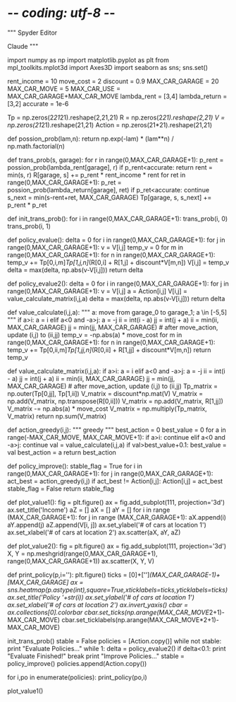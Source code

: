 # -*- coding: utf-8 -*-
"""
Spyder Editor

Claude
"""

import numpy as np
import matplotlib.pyplot as plt
from mpl_toolkits.mplot3d import Axes3D
import seaborn as sns; sns.set()

rent_income = 10
move_cost = 2
discount = 0.9
MAX_CAR_GARAGE = 20
MAX_CAR_MOVE = 5
MAX_CAR_USE = MAX_CAR_GARAGE+MAX_CAR_MOVE
lambda_rent = [3,4]
lambda_return = [3,2]
accurate = 1e-6

Tp = np.zeros(2*21*21).reshape(2,21,21)
R = np.zeros(2*21).reshape(2,21)
V = np.zeros(21*21).reshape(21,21)
Action = np.zeros(21*21).reshape(21,21)

def possion_prob(lam,n):
    return np.exp(-lam) * (lam**n) / np.math.factorial(n)
    
def trans_prob(s, garage):
    for r in range(0,MAX_CAR_GARAGE+1):
        p_rent = possion_prob(lambda_rent[garage], r)
        if p_rent<accurate:
            return
        rent = min(s, r)
        R[garage, s] += p_rent * rent_income * rent
        for ret in range(0,MAX_CAR_GARAGE+1):
           p_ret = possion_prob(lambda_return[garage], ret)
           if p_ret<accurate:
               continue
           s_next = min(s-rent+ret, MAX_CAR_GARAGE)
           Tp[garage, s, s_next] += p_rent * p_ret

def init_trans_prob():
    for i in range(0,MAX_CAR_GARAGE+1):
        trans_prob(i, 0)
        trans_prob(i, 1)  
           
def policy_evalue():
    delta = 0
    for i in range(0,MAX_CAR_GARAGE+1):
        for j in range(0,MAX_CAR_GARAGE+1):
            v = V[i,j]
            temp_v = 0
            for m in range(0,MAX_CAR_GARAGE+1):
                for n in range(0,MAX_CAR_GARAGE+1):
                    temp_v += Tp[0,i,m]*Tp[1,j,n]*(R[0,i] + R[1,j] + discount*V[m,n])
            V[i,j] = temp_v
            delta = max(delta, np.abs(v-V[i,j]))
    return delta
    
def policy_evalue2():
    delta = 0
    for i in range(0,MAX_CAR_GARAGE+1):
        for j in range(0,MAX_CAR_GARAGE+1):
            v = V[i,j]
            a = Action[i,j]
            V[i,j] = value_calculate_matrix(i,j,a)
            delta = max(delta, np.abs(v-V[i,j]))
    return delta

def value_calculate(i,j,a):
    """
    a: move from garage_0 to garage_1; a \in [-5,5]
    """
    if a>i:
        a = i
    elif a<0 and -a>j:
        a = -j
    ii = int(i - a)
    jj = int(j + a)
    ii = min(ii, MAX_CAR_GARAGE)
    jj = min(jj, MAX_CAR_GARAGE) # after move_action, update (i,j) to (ii,jj)
    temp_v = -np.abs(a) * move_cost
    for m in range(0,MAX_CAR_GARAGE+1):
        for n in range(0,MAX_CAR_GARAGE+1):
            temp_v += Tp[0,ii,m]*Tp[1,jj,n]*(R[0,ii] + R[1,jj] + discount*V[m,n])
    return temp_v

def value_calculate_matrix(i,j,a):
    if a>i:
        a = i
    elif a<0 and -a>j:
        a = -j
    ii = int(i - a)
    jj = int(j + a)
    ii = min(ii, MAX_CAR_GARAGE)
    jj = min(jj, MAX_CAR_GARAGE) # after move_action, update (i,j) to (ii,jj)
    Tp_matrix = np.outer(Tp[0,jj], Tp[1,ii])
    V_matrix = discount*np.mat(V)
    V_matrix = np.add(V_matrix, np.transpose(R[0,ii]))
    V_matrix = np.add(V_matrix, R[1,jj])
    V_matrix -= np.abs(a) * move_cost
    V_matrix = np.multiply(Tp_matrix, V_matrix)
    return np.sum(V_matrix)
   
def action_greedy(i,j):
    """
    greedy
    """
    best_action = 0
    best_value = 0
    for a in range(-MAX_CAR_MOVE, MAX_CAR_MOVE+1):
        if a>i:
            continue
        elif a<0 and -a>j:
            continue
        val = value_calculate(i,j,a)
        if val>best_value+0.1:
            best_value = val
            best_action = a
    return best_action

def policy_improve():
    stable_flag = True
    for i in range(0,MAX_CAR_GARAGE+1):
        for j in range(0,MAX_CAR_GARAGE+1):
            act_best = action_greedy(i,j)
            if act_best != Action[i,j]:
                Action[i,j] = act_best
                stable_flag = False
    return stable_flag
    
def plot_value1():
    fig = plt.figure()
    ax = fig.add_subplot(111, projection='3d')
    ax.set_title('Income')
    aZ = []
    aX = []
    aY = []
    for i in range (MAX_CAR_GARAGE+1):
        for j in range (MAX_CAR_GARAGE+1):
            aX.append(i)
            aY.append(j)
            aZ.append(V[i, j])
    ax.set_ylabel('# of cars at location 1')
    ax.set_xlabel('# of cars at location 2')
    ax.scatter(aX, aY, aZ)  
  
def plot_value2():
    fig = plt.figure()
    ax = fig.add_subplot(111, projection='3d')
    X, Y = np.meshgrid(range(0,MAX_CAR_GARAGE+1), range(0,MAX_CAR_GARAGE+1))
    ax.scatter(X, Y, V) 
    
def print_policy(p,i=''):
    plt.figure()
    ticks = [0]+['']*(MAX_CAR_GARAGE-1)+[MAX_CAR_GARAGE]
    ax = sns.heatmap(p.astype(int),square=True,xticklabels=ticks,yticklabels=ticks)
    ax.set_title('Policy '+str(i))
    ax.set_ylabel('# of cars at location 1')
    ax.set_xlabel('# of cars at location 2')
    ax.invert_yaxis()
    cbar = ax.collections[0].colorbar
    cbar.set_ticks(np.arange(MAX_CAR_MOVE*2+1)-MAX_CAR_MOVE)
    cbar.set_ticklabels(np.arange(MAX_CAR_MOVE*2+1)-MAX_CAR_MOVE)    
    
init_trans_prob()
stable = False
policies = [Action.copy()]
while not stable:
    print "Evaluate Policies..."
    while 1:
        delta = policy_evalue2()
        if delta<0.1:
            print "Evaluate Finished!"
            break
    print "Improve Policies..."
    stable = policy_improve()
    policies.append(Action.copy())
    
for i,po in enumerate(policies):
    print_policy(po,i)    
    
plot_value1()


